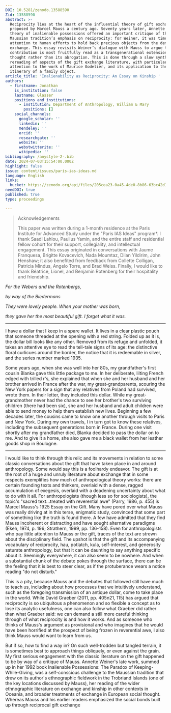 ```yaml
---
DOI: 10.5281/zenodo.13588590
Zid: 13588590
abstract: >-
  Reciprocity lies at the heart of the influential theory of gift exchange
  proposed by Marcel Mauss a century ago. Seventy years later, Annette Weiner’s
  theory of inalienable possessions offered an important critique of the
  Maussian tradition’s emphasis on reciprocity: for Weiner, it was time to pay
  attention to human efforts to hold back precious objects from the demands of
  exchange. This essay revisits Weiner’s dialogue with Mauss to argue that her
  contribution is most fruitfully read as a transgenerational extension of his
  thought rather than its abrogation. This is done through a slow synthetic
  rereading of aspects of the gift exchange literature, with particular
  attention to the work of Maurice Godelier, and its application to the
  itinerary of a family object.  
article_title: 'Inalienability as Reciprocity: An Essay on Kinship '
authors:
  - firstname: Jonathan
    is_institution: false
    lastname: Glasser
    positions_and_institutions:
      - institution: Department of Anthropology, William & Mary
        positions: []
    social_channels:
      google_scholar: ''
      linkedin: ''
      mendeley: ''
      orcid: ''
      researchgate: ''
      website: ''
      webstwitterite: ''
      wikipedia: ''
bibliography: /anystyle-2-.bib
date: 2024-07-03T15:54:00.000Z
highlight: false
issue: content/issues/paris-ias-ideas.md
language: English
links:
  bucket: https://zenodo.org/api/files/205cea23-0a45-4de0-8b86-63bc42d10a32
needDOI: true
published: true
type: proceedings

---
```


> Acknowledgements
>
> This paper was written during a 1-month residence at the Paris Institute for Advanced Study under the "Paris IAS Ideas" program*. I thank Saadi Lahlou, Paulius Yamin, and the entire staff and residential fellow cohort for their support, collegiality, and intellectual engagement. This essay originated in conversations with Jaume Franquesa, Brigitte Kovacevich, Nada Moumtaz, Dilan Yildirim, John Henshaw; it also benefited from feedback from Collette Colligan, Patricia Mindus, Angelo Torre, and Brad Weiss. Finally, I would like to thank Béatrice, Lionel, and Benjamin Rotenberg for their hospitality and friendship.

*For the Webers and the Rotenbergs,*

*by way of the Biedermans*

*They were lovely people. When your mother was born,*

*they gave her the most beautiful gift. I forget what it was.*

- - -

I have a dollar that I keep in a spare wallet. It lives in a clear plastic pouch that someone threaded at the opening with a red string. Folded up as it is, the dollar bill looks like any other. Removed from its refuge and unfolded, it takes an attentive eye to read the tell-tale signs of its age: the distinctive floral curlicues around the border, the notice that it is redeemable in silver, and the series number marked 1935.

Some years ago, when she was well into her 80s, my grandfather's first cousin Blanka gave this little package to me. In her deliberate, lilting French edged with trilled r's, she explained that when she and her husband and her brother arrived in France after the war, my great-grandparents, scouring the New York papers for a sign that any relatives from Poland had survived, wrote them. In their letter, they included this dollar. While my great-grandmother never had the chance to see her brother's two surviving children (there had been six), she and her husband and adult children were able to send money to help them establish new lives. Beginning a few decades later, the cousins came to know one another through visits to Paris and New York. During my own travels, I in turn got to know these relatives, including the subsequent generations born in France. During one visit shortly after my grandfather died, Blanka decided to pass the dollar on to me. And to give it a home, she also gave me a black wallet from her leather goods shop in Boulogne.

- - -

I would like to think through this relic and its movements in relation to some classic conversations about the gift that have taken place in and around anthropology. Some would say this is a foolhardy endeavor. The gift is at the root of a huge and unruly literature about exchange that in some respects exemplifies how much of anthropological theory works: there are certain founding texts and thinkers, overlaid with a dense, ragged accumulation of exegesis, overlaid with a deadening uncertainty about what to do with it all. For anthropologists (though less so for sociologists), the topic's "sacred text...treated with reverential awe" (Parry, 1986, p. 455) is Marcel Mauss's 1925 Essay on the Gift. Many have pored over what Mauss was really driving at in this terse, enigmatic study, convinced that some part of something like the truth is found there. A few have admitted that they find Mauss incoherent or distracting and have sought alternative paradigms (Ekeh, 1974, p. 196; Strathern, 1999, pp. 136-158). Even for anthropologists who pay little attention to Mauss or the gift, traces of the text are strewn about the disciplinary field. The upshot is that the gift and its accompanying vocabulary of reciprocity, hau, potlatch, kula, self-interest, and generosity saturate anthropology, but that it can be daunting to say anything specific about it. Seemingly everywhere, it can also seem to be nowhere. And when a substantial chunk of the debate pokes through the surface, there can be the feeling that it is best to steer clear, as if the protuberance wears a notice reading "do not disturb."

This is a pity, because Mauss and the debates that followed still have much to teach us, including about how processes that we intuitively understand, such as the foregoing transmission of an antique dollar, come to take place in the world. While David Graeber (2011, pp. 405n21, 115) has argued that reciprocity is so ubiquitous a phenomenon and so flexible a concept as to lose its analytic usefulness, one can also follow what Graeber did rather than what Graeber said: we can demand a still more careful thinking through of what reciprocity is and how it works. And as someone who thinks of Mauss's argument as provisional and who imagines that he would have been horrified at the prospect of being frozen in reverential awe, I also think Mauss would want to learn from us.

But if so, how to find a way in? On such well-trodden but tangled terrain, it is sometimes best to approach things obliquely, or even against the grain. My first serious engagement with the classic literature on the gift happened to be by way of a critique of Mauss. Annette Weiner's late work, summed up in her 1992 book Inalienable Possessions: The Paradox of Keeping-While-Giving, was a self-conscious challenge to the Maussian tradition that drew on its author's ethnographic fieldwork in the Trobriand Islands (one of the key locations discussed by Mauss), her reading of the wider ethnographic literature on exchange and kinship in other contexts in Oceania, and broader treatments of exchange in European social thought. Whereas Mauss and his earlier readers emphasized the social bonds built up through reciprocal gift exchange